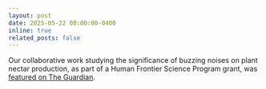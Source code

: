 ```yaml
---
layout: post
date: 2025-05-22 00:00:00-0400
inline: true
related_posts: false
---
```


Our collaborative work studying the significance of buzzing noises on plant nectar production, as part of a Human Frontier Science Program grant, was [featured on The Guardian](https://www.theguardian.com/environment/2025/may/21/plants-produce-more-nectar-when-they-hear-bees-buzzing-scientists-find).

